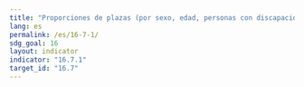 ```yaml
---
title: "Proporciones de plazas (por sexo, edad, personas con discapacidad y grupos de población) en las instituciones públicas (asambleas legislativas nacionales y locales, administración pública, poder judicial), en comparación con las distribuciones nacionales"
lang: es
permalink: /es/16-7-1/
sdg_goal: 16
layout: indicator
indicator: "16.7.1"
target_id: "16.7"
---
```



